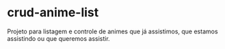# crud-anime-list
Projeto para listagem e controle de animes que já assistimos, que estamos assistindo ou que queremos assistir.
